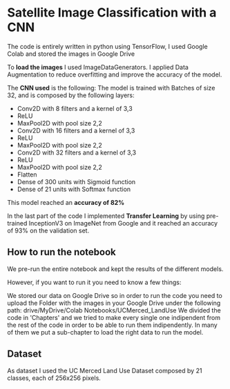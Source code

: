# Satellite Image Classification with a CNN

The code is entirely written in python using TensorFlow, I used Google Colab and stored the images in Google Drive

To **load the images** I used ImageDataGenerators. I applied Data Augmentation to reduce overfitting and improve the accuracy of the model.

The **CNN used** is the following: 
The model is trained with Batches of size 32, and is composed by the following layers:

- Conv2D with 8 filters and a kernel of 3,3
- ReLU
- MaxPool2D with pool size 2,2
- Conv2D with 16 filters and a kernel of 3,3
- ReLU
- MaxPool2D with pool size 2,2
- Conv2D with 32 filters and a kernel of 3,3
- ReLU
- MaxPool2D with pool size 2,2
- Flatten
- Dense of 300 units with Sigmoid function
- Dense of 21 units with Softmax function

This model reached an **accuracy of 82%**

In the last part of the code I implemented **Transfer Learning** by using pre-trained InceptionV3 on ImageNet from Google and it reached an accuracy of 93% on the validation set.


## How to run the notebook
We pre-run the entire notebook and kept the results of the different models.

However, if you want to run it you need to know a few things:

We stored our data on Google Drive so in order to run the code you need to upload the Folder with the images in your Google Drive under the following path: drive/MyDrive/Colab Notebooks/UCMerced_LandUse
We divided the code in 'Chapters' and we tried to make every single one indipendent from the rest of the code in order to be able to run them indipendently. In many of them we put a sub-chapter to load the right data to run the model.

## Dataset

As dataset I used the UC Merced Land Use Dataset composed by 21 classes, each of 256x256 pixels.
